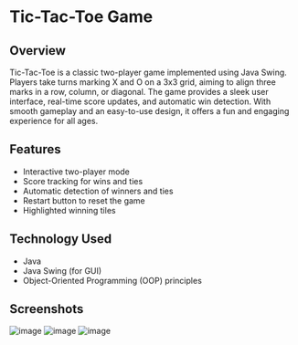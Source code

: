 # Tic-Tac-Toe Game

## Overview
Tic-Tac-Toe is a classic two-player game implemented using Java Swing. Players take turns marking X and O on a 3x3 grid, aiming to align three marks in a row, column, or diagonal. The game provides a sleek user interface, real-time score updates, and automatic win detection. With smooth gameplay and an easy-to-use design, it offers a fun and engaging experience for all ages.

## Features
- Interactive two-player mode
- Score tracking for wins and ties
- Automatic detection of winners and ties
- Restart button to reset the game
- Highlighted winning tiles


## Technology Used
- Java
- Java Swing (for GUI)
- Object-Oriented Programming (OOP) principles

## Screenshots
![image](https://github.com/user-attachments/assets/dc56b3c1-adf9-4bc4-96cd-3579106ab3b3)
![image](https://github.com/user-attachments/assets/e9657991-8f08-4148-9066-884fdf0b72d5)
![image](https://github.com/user-attachments/assets/050d0803-7046-4343-972a-0ea32ff799c0)



